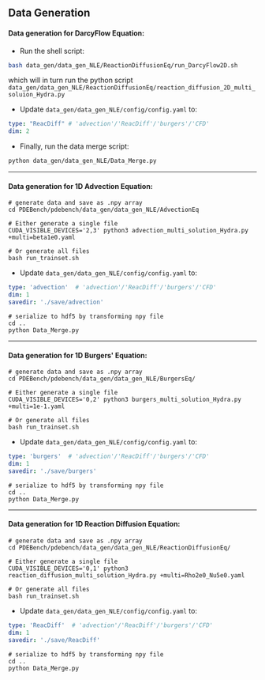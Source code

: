 ## Data Generation

#### Data generation for DarcyFlow Equation:

- Run the shell script:

```bash
bash data_gen/data_gen_NLE/ReactionDiffusionEq/run_DarcyFlow2D.sh
```

which will in turn run the python script
`data_gen/data_gen_NLE/ReactionDiffusionEq/reaction_diffusion_2D_multi_soluion_Hydra.py`

- Update `data_gen/data_gen_NLE/config/config.yaml` to:

```yaml
type: "ReacDiff" # 'advection'/'ReacDiff'/'burgers'/'CFD'
dim: 2
```

- Finally, run the data merge script:

```bash
python data_gen/data_gen_NLE/Data_Merge.py
```


----------------------------

#### Data generation for 1D Advection Equation:

```
# generate data and save as .npy array
cd PDEBench/pdebench/data_gen/data_gen_NLE/AdvectionEq

# Either generate a single file
CUDA_VISIBLE_DEVICES='2,3' python3 advection_multi_solution_Hydra.py +multi=beta1e0.yaml

# Or generate all files
bash run_trainset.sh
```

- Update `data_gen/data_gen_NLE/config/config.yaml` to:

```yaml
type: 'advection'  # 'advection'/'ReacDiff'/'burgers'/'CFD'
dim: 1
savedir: './save/advection'
```

```
# serialize to hdf5 by transforming npy file
cd ..
python Data_Merge.py
```

--------------

#### Data generation for 1D Burgers' Equation:

```
# generate data and save as .npy array
cd PDEBench/pdebench/data_gen/data_gen_NLE/BurgersEq/

# Either generate a single file
CUDA_VISIBLE_DEVICES='0,2' python3 burgers_multi_solution_Hydra.py +multi=1e-1.yaml

# Or generate all files
bash run_trainset.sh
```

- Update `data_gen/data_gen_NLE/config/config.yaml` to:

```yaml
type: 'burgers'  # 'advection'/'ReacDiff'/'burgers'/'CFD'
dim: 1
savedir: './save/burgers'
```


```
# serialize to hdf5 by transforming npy file
cd ..
python Data_Merge.py
```

---------------

#### Data generation for 1D Reaction Diffusion Equation:

```
# generate data and save as .npy array
cd PDEBench/pdebench/data_gen/data_gen_NLE/ReactionDiffusionEq/

# Either generate a single file
CUDA_VISIBLE_DEVICES='0,1' python3 reaction_diffusion_multi_solution_Hydra.py +multi=Rho2e0_Nu5e0.yaml

# Or generate all files
bash run_trainset.sh
```

- Update `data_gen/data_gen_NLE/config/config.yaml` to:

```yaml
type: 'ReacDiff'  # 'advection'/'ReacDiff'/'burgers'/'CFD'
dim: 1
savedir: './save/ReacDiff'
```

```
# serialize to hdf5 by transforming npy file
cd ..
python Data_Merge.py
```
